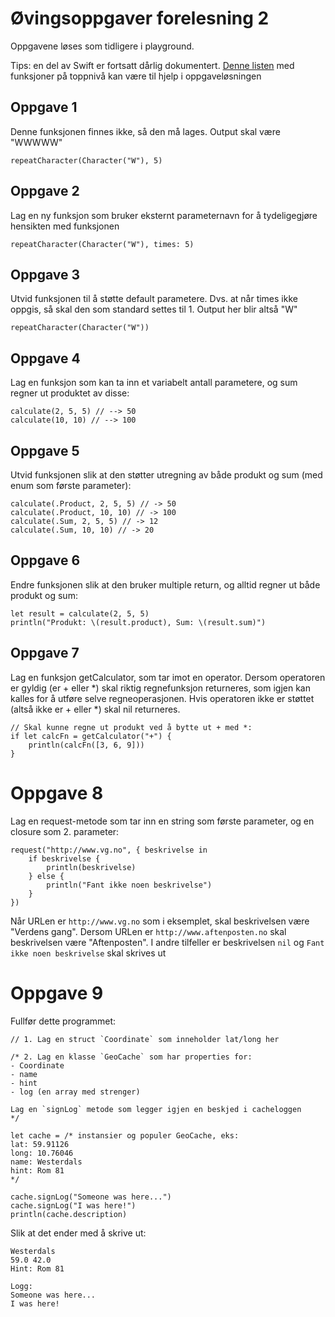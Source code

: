 # Øvingsoppgaver forelesning 2

Oppgavene løses som tidligere i playground.

Tips: en del av Swift er fortsatt dårlig dokumentert. [Denne listen](http://practicalswift.com/2014/06/14/the-swift-standard-library-list-of-built-in-functions/) med funksjoner på toppnivå kan være til hjelp i oppgaveløsningen

## Oppgave 1
Denne funksjonen finnes ikke, så den må lages. Output skal være "WWWWW"

	repeatCharacter(Character("W"), 5)

## Oppgave 2
Lag en ny funksjon som bruker eksternt parameternavn for å tydeligegjøre hensikten med funksjonen

	repeatCharacter(Character("W"), times: 5)

## Oppgave 3
Utvid funksjonen til å støtte default parametere. Dvs. at når times ikke oppgis, så skal den som standard settes til 1. Output her blir altså "W"

	repeatCharacter(Character("W"))

## Oppgave 4
Lag en funksjon som kan ta inn et variabelt antall parametere, og sum regner ut produktet av disse:

	calculate(2, 5, 5) // --> 50
	calculate(10, 10) // --> 100

## Oppgave 5
Utvid funksjonen slik at den støtter utregning av både produkt og sum (med enum som første parameter):

	calculate(.Product, 2, 5, 5) // -> 50
	calculate(.Product, 10, 10) // -> 100
	calculate(.Sum, 2, 5, 5) // -> 12
	calculate(.Sum, 10, 10) // -> 20

## Oppgave 6
Endre funksjonen slik at den bruker multiple return, og alltid regner ut både produkt og sum:

	let result = calculate(2, 5, 5)
	println("Produkt: \(result.product), Sum: \(result.sum)")

## Oppgave 7
Lag en funksjon getCalculator, som tar imot en operator. Dersom operatoren er gyldig (er + eller *) skal riktig regnefunksjon returneres, som igjen kan kalles for å utføre selve regneoperasjonen. Hvis operatoren ikke er støttet (altså ikke er + eller *) skal nil returneres.

	// Skal kunne regne ut produkt ved å bytte ut + med *:
	if let calcFn = getCalculator("+") {
	    println(calcFn([3, 6, 9]))
	}

# Oppgave 8
Lag en request-metode som tar inn en string som første
parameter, og en closure som 2. parameter:

	request("http://www.vg.no", { beskrivelse in
	    if beskrivelse {
	        println(beskrivelse)
	    } else {
	        println("Fant ikke noen beskrivelse")
	    }
	})

Når URLen er `http://www.vg.no` som i eksemplet, skal
beskrivelsen være "Verdens gang". Dersom URLen er `http://www.aftenposten.no` skal beskrivelsen være "Aftenposten". I andre tilfeller er beskrivelsen `nil` og `Fant ikke noen beskrivelse` skal skrives ut

# Oppgave 9

Fullfør dette programmet:

	// 1. Lag en struct `Coordinate` som inneholder lat/long her

	/* 2. Lag en klasse `GeoCache` som har properties for:
	- Coordinate
	- name
	- hint
	- log (en array med strenger) 

	Lag en `signLog` metode som legger igjen en beskjed i cacheloggen
	*/
	
	let cache = /* instansier og populer GeoCache, eks:
	lat: 59.91126
	long: 10.76046
	name: Westerdals
	hint: Rom 81
	*/

	cache.signLog("Someone was here...")
	cache.signLog("I was here!")
	println(cache.description)

Slik at det ender med å skrive ut:

	Westerdals
	59.0 42.0
	Hint: Rom 81

	Logg:
	Someone was here...
	I was here!